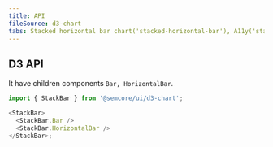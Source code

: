 ```yaml
---
title: API
fileSource: d3-chart
tabs: Stacked horizontal bar chart('stacked-horizontal-bar'), A11y('stacked-horizontal-bar-a11y'), API('stacked-horizontal-bar-api'), Examples('stacked-horizontal-bar-d3-code'), Changelog('d3-chart-changelog')
---
```


## D3 API

It have children components `Bar, HorizontalBar`.

```js
import { StackBar } from '@semcore/ui/d3-chart';

<StackBar>
  <StackBar.Bar />
  <StackBar.HorizontalBar />
</StackBar>;
```

<script setup>
  import { data as types } from '../../../builder/typings/types.data.ts'
</script>

<TypesView type="StackBarProps" :types={...types} />

